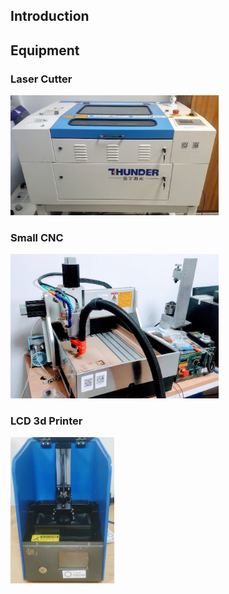 ---
---
## Introduction

## Equipment
### Laser Cutter  
  

<img width="333" src="/image/machine/Lasercutter.jpg">  


### Small CNC
  
<img width="333" src="/image/machine/CNC.jpg">  
  

### LCD 3d Printer
  
<img width="166" src="/image/machine/lcdprinter.jpg">  


<Vssue :title="$title" />